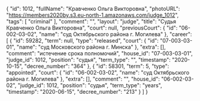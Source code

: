{
    "id": 1012,
    "fullName": "Кравченко Ольга Викторовна",
    "photoURL": "https://members2020by.s3.eu-north-1.amazonaws.com/judge_1012",
    "tags": [
        "criminal"
    ],
    "comment": "",
    "layout": "judge",
    "title": "Судья Кравченко Ольга Викторовна",
    "court": null,
    "previousCourt": {
        "id": "06-002-03-02",
        "name": "суд Октябрьского района г. Могилева"
    },
    "career": [
        {
            "id": 59282,
            "term": null,
            "type": "released",
            "court": {
                "id": "07-003-03-01",
                "name": "суд Московского района г. Минска"
            },
            "extra": [],
            "comment": "истечение срока полномочий",
            "house_id": "07-003-03-01",
            "judge_id": 1012,
            "position": "судья",
            "term_type": "",
            "timestamp": "2020-10-15",
            "decree_number": "364"
        },
        {
            "id": 58301,
            "term": 5,
            "type": "appointed",
            "court": {
                "id": "06-002-03-02",
                "name": "суд Октябрьского района г. Могилева"
            },
            "extra": [],
            "comment": "",
            "house_id": "06-002-03-02",
            "judge_id": 1012,
            "position": "судья",
            "term_type": "years",
            "timestamp": "2020-06-15",
            "decree_number": "213"
        }
    ]
}